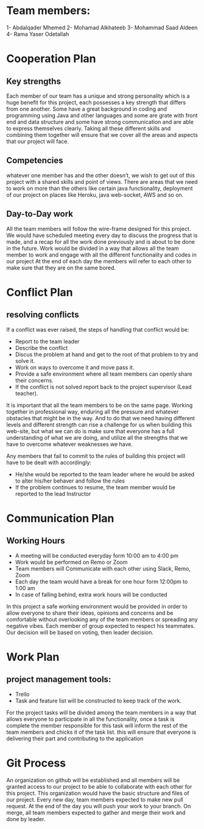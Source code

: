 
# Team members:

1- Abdalqader Mhemed
2- Mohamad Alkhateeb
3- Mohammad Saad Aldeen
4- Rama Yaser Odetallah

  
# Cooperation Plan


## Key strengths   

Each member of our team has a unique and strong personality which is a huge benefit for this project, each possesses a key strength that differs from one another. Some have a great background in coding and programming using Java and other languages and some are grate with front end and data structure and some have strong communication and are able to express themselves clearly. 
Taking all these different skills and combining them together will ensure that we cover all the areas and aspects that our project will face. 

## Competencies
whatever one member has and the other doesn’t, we wish to get out of this project with a shared skills and point of views. 
There are areas that we need to work on more than the others like certain java functionality, deployment of our project on places like Heroku, java web-socket, AWS and so on. 

## Day-to-Day work
All the team members will follow the wire-frame designed for this project. 
We would have scheduled meeting every day to discuss the progress that is made, and a recap for all the work done previously and is about to be done in the future. 
Work would be divided in a way that allows all the team member to work and engage with all the different functionality and codes in our project 
At the end of each day the members will refer to each other to make sure that they are on the same bored. 



# Conflict Plan 

## resolving conflicts
If a conflict was ever raised, the steps of handling that conflict would be: 
-	Report to the team leader
-	 Describe the conflict 
-	Discus the problem at hand and get to the root of that problem to try and solve it. 
-	Work on ways to overcome it and move pass it.
-	Provide a safe environment where all team members can openly share their concerns. 
-	If the conflict is not solved report back to the project supervisor (Lead teacher). 


It is important that all the team members to be on the same page. Working together in professional way, enduring all the pressure and whatever obstacles that might be in the way. And to do that we need having different levels and different strength can rise a challenge for us when building this web-site, but what we can do is make sure that everyone has a full understanding of what we are doing, and utilize all the strengths that we have to overcome whatever weaknesses we have. 

Any members that fail to commit to the rules of building this project will have to be dealt with accordingly: 
-	He/she would be reported to the team leader where he would be asked to alter his/her behaver and follow the rules 
-	If the problem continues to resume, the team member would be reported to the lead 
Instructor   

# Communication Plan

## Working Hours
-	A meeting will be conducted everyday form 10:00 am to 4:00 pm
-	Work would be performed on Remo or Zoom 
-	Team members will Communicate with each other using Slack, Remo, Zoom 
-	Each day the team would have a break for one hour form 12:00pm to 1:00 am 
-	In case of falling behind, extra work hours will be conducted

In this project a safe working environment would be provided in order to allow everyone to share their ideas, opinions and concerns and be comfortable without overlooking any of the team members or spreading any negative vibes. 
Each member of group expected to respect his teammates.
Our decision will be based on voting, then leader decision.

# Work Plan

## project management tools:
-	Trello
-	Task and feature list will be constructed to keep track of the work. 

For the project tasks will be divided among the team members in a way that allows everyone to participate in all the functionality, once a task is complete the member responsible for this task will inform the rest of the team members and chicks it of the task list. 
this will ensure that everyone is delivering their part and contributing to the application 

# Git Process

An organization on github will be established and all members will be granted access to our project to be able to collaborate with each other for this project. 
This organization would have the basic structure and files of our project.
Every new day, team members expected to make new pull request.
At the end of the day you will push your work to your branch.
On merge, all team members expected to gather and merge their work and done by leader.
